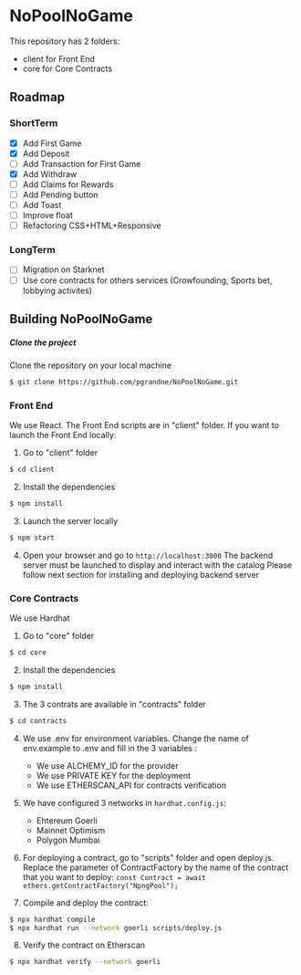 # NoPoolNoGame
This repository has 2 folders:
- client for Front End
- core for Core Contracts

## Roadmap

### ShortTerm
- [x] Add First Game
- [x] Add Deposit
- [ ] Add Transaction for First Game
- [X] Add Withdraw
- [ ] Add Claims for Rewards
- [ ] Add Pending button
- [ ] Add Toast
- [ ] Improve float
- [ ] Refactoring CSS+HTML+Responsive
  
### LongTerm
- [ ] Migration on Starknet
- [ ] Use core contracts for others services (Crowfounding, Sports bet, lobbying activites)

## Building NoPoolNoGame
##### Clone the project
Clone the repository on your local machine
```bash
$ git clone https://github.com/pgrandne/NoPoolNoGame.git
```

### Front End ###
We use React. The Front End scripts are in "client" folder.
If you want to launch the Front End locally:

1. Go to "client" folder
```bash
$ cd client
```

2. Install the dependencies
```bash
$ npm install
```

3. Launch the server locally
```bash
$ npm start
```

4. Open your browser and go to `http://localhost:3000`
The backend server must be launched to display and interact with the catalog
Please follow next section for installing and deploying backend server

### Core Contracts ###
We use Hardhat

1. Go to "core" folder
```bash
$ cd core
```

2. Install the dependencies
```bash
$ npm install
```

3. The 3 contrats are available in "contracts" folder
```bash
$ cd contracts
```

4. We use .env for environment variables. Change the name of env.example to .env and fill in the 3 variables :
   - We use ALCHEMY_ID for the provider
   - We use PRIVATE KEY for the deployment
   - We use ETHERSCAN_API for contracts verification

5. We have configured 3 networks in `hardhat.config.js`:
   - Ehtereum Goerli
   - Mainnet Optimism
   - Polygon Mumbai

6. For deploying a contract, go to "scripts" folder and open deploy.js. Replace the parameter of ContractFactory by the name of the contract that you want to deploy:
`const Contract = await ethers.getContractFactory("NpngPool");`

7. Compile and deploy the contract:
```bash
$ npx hardhat compile
$ npx hardhat run --network goerli scripts/deploy.js
```
8. Verify the contract on Etherscan
```bash
$ npx hardhat verify --network goerli
```